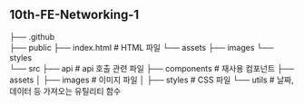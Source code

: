 ## 10th-FE-Networking-1
├── .github                         
├── public
		├── index.html      # HTML 파일
		└── assets
				├── images
				└── styles                        
└── src
		├── api                 # api 호출 관련 파일
		├── components          # 재사용 컴포넌트
		├── assets
		│		├── images      # 이미지 파일
		│		├── styles      # CSS 파일 
		└── utils               # 날짜, 데이터 등 가져오는 유틸리티 함수